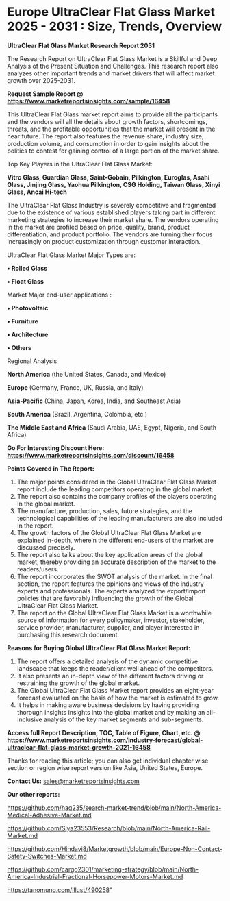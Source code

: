 # Europe UltraClear Flat Glass Market 2025 - 2031 : Size, Trends, Overview

<strong>UltraClear Flat Glass Market Research Report 2031</strong>

The Research Report on UltraClear Flat Glass Market is a Skillful and Deep Analysis of the Present Situation and Challenges. This research report also analyzes other important trends and market drivers that will affect market growth over 2025-2031.

<strong>Request Sample Report @ <a href=https://www.marketreportsinsights.com/sample/16458>https://www.marketreportsinsights.com/sample/16458</a></strong>

This UltraClear Flat Glass market report aims to provide all the participants and the vendors will all the details about growth factors, shortcomings, threats, and the profitable opportunities that the market will present in the near future. The report also features the revenue share, industry size, production volume, and consumption in order to gain insights about the politics to contest for gaining control of a large portion of the market share.

Top Key Players in the UltraClear Flat Glass Market:

<strong>Vitro Glass, Guardian Glass, Saint-Gobain, Pilkington, Euroglas, Asahi Glass, Jinjing Glass, Yaohua Pilkington, CSG Holding, Taiwan Glass, Xinyi Glass, Ancai Hi-tech</strong>

The UltraClear Flat Glass Industry is severely competitive and fragmented due to the existence of various established players taking part in different marketing strategies to increase their market share. The vendors operating in the market are profiled based on price, quality, brand, product differentiation, and product portfolio. The vendors are turning their focus increasingly on product customization through customer interaction.

UltraClear Flat Glass Market Major Types are:

<strong>• Rolled Glass

• Float Glass</strong>

Market Major end-user applications :

<strong>• Photovoltaic

• Furniture

• Architecture

• Others</strong>

Regional Analysis

</u><strong><b>North America</b></strong> (the United States, Canada, and Mexico)

<strong><b>Europe </b></strong>(Germany, France, UK, Russia, and Italy)

<strong><b>Asia-Pacific</b></strong> (China, Japan, Korea, India, and Southeast Asia)

<strong><b>South America</b></strong> (Brazil, Argentina, Colombia, etc.)

<strong><b>The Middle East and Africa</b></strong> (Saudi Arabia, UAE, Egypt, Nigeria, and South Africa)

<strong>Go For Interesting Discount Here: <a href=https://www.marketreportsinsights.com/discount/16458>https://www.marketreportsinsights.com/discount/16458</a></strong>

<strong>Points Covered in The Report:</strong>
<ol>
  <li>The major points considered in the Global UltraClear Flat Glass Market report include the leading competitors operating in the global market.</li>
  <li>The report also contains the company profiles of the players operating in the global market.</li>
  <li>The manufacture, production, sales, future strategies, and the technological capabilities of the leading manufacturers are also included in the report.</li>
  <li>The growth factors of the Global UltraClear Flat Glass Market are explained in-depth, wherein the different end-users of the market are discussed precisely.</li>
  <li>The report also talks about the key application areas of the global market, thereby providing an accurate description of the market to the readers/users.</li>
  <li>The report incorporates the SWOT analysis of the market. In the final section, the report features the opinions and views of the industry experts and professionals. The experts analyzed the export/import policies that are favorably influencing the growth of the Global UltraClear Flat Glass Market.</li>
  <li>The report on the Global UltraClear Flat Glass Market is a worthwhile source of information for every policymaker, investor, stakeholder, service provider, manufacturer, supplier, and player interested in purchasing this research document.</li>
</ol>
<strong>Reasons for Buying Global UltraClear Flat Glass Market Report:</strong>

<ol>
  <li>The report offers a detailed analysis of the dynamic competitive landscape that keeps the reader/client well ahead of the competitors.</li>
  <li>It also presents an in-depth view of the different factors driving or restraining the growth of the global market.</li>
  <li>The Global UltraClear Flat Glass Market report provides an eight-year forecast evaluated on the basis of how the market is estimated to grow.</li>
  <li>It helps in making aware business decisions by having providing thorough insights insights into the global market and by making an all-inclusive analysis of the key market segments and sub-segments.</li>
</ol>
<strong>Access full Report Description, TOC, Table of Figure, Chart, etc. @ <a href=https://www.marketreportsinsights.com/industry-forecast/global-ultraclear-flat-glass-market-growth-2021-16458>https://www.marketreportsinsights.com/industry-forecast/global-ultraclear-flat-glass-market-growth-2021-16458</a></strong>


Thanks for reading this article; you can also get individual chapter wise section or region wise report version like Asia, United States, Europe.

<strong>Contact Us:</strong>
sales@marketreportsinsights.com

<strong>Our other reports:</strong>

<a href=https://github.com/haq235/search-market-trend/blob/main/North-America-Medical-Adhesive-Market.md>https://github.com/haq235/search-market-trend/blob/main/North-America-Medical-Adhesive-Market.md</a>

<a href=https://github.com/Siya23553/Research/blob/main/North-America-Rail-Market.md>https://github.com/Siya23553/Research/blob/main/North-America-Rail-Market.md</a>

<a href=https://github.com/Hindavi8/Marketgrowth/blob/main/Europe-Non-Contact-Safety-Switches-Market.md>https://github.com/Hindavi8/Marketgrowth/blob/main/Europe-Non-Contact-Safety-Switches-Market.md</a>

<a href=https://github.com/cargo2301/marketing-strategy/blob/main/North-America-Industrial-Fractional-Horsepower-Motors-Market.md>https://github.com/cargo2301/marketing-strategy/blob/main/North-America-Industrial-Fractional-Horsepower-Motors-Market.md</a>

<a href=https://tanomuno.com/illust/490258>https://tanomuno.com/illust/490258</a>"
